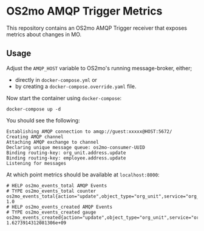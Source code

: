 <!--
SPDX-FileCopyrightText: Magenta ApS

SPDX-License-Identifier: MPL-2.0
-->

# OS2mo AMQP Trigger Metrics

This repository contains an OS2mo AMQP Trigger receiver that exposes metrics about changes in MO.

## Usage
Adjust the `AMQP_HOST` variable to OS2mo's running message-broker, either;
* directly in `docker-compose.yml` or
* by creating a `docker-compose.override.yaml` file.

Now start the container using `docker-compose`:
```
docker-compose up -d
```

You should see the following:
```
Establishing AMQP connection to amqp://guest:xxxxx@HOST:5672/
Creating AMQP channel
Attaching AMQP exchange to channel
Declaring unique message queue: os2mo-consumer-UUID
Binding routing-key: org_unit.address.update
Binding routing-key: employee.address.update
Listening for messages
```

At which point metrics should be available at `localhost:8000`:
```
# HELP os2mo_events_total AMQP Events
# TYPE os2mo_events_total counter
os2mo_events_total{action="update",object_type="org_unit",service="org_unit"} 1.0
# HELP os2mo_events_created AMQP Events
# TYPE os2mo_events_created gauge
os2mo_events_created{action="update",object_type="org_unit",service="org_unit"} 1.6273914312081306e+09
```
